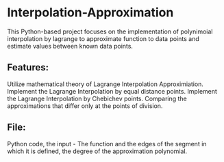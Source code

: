 # Interpolation-Approximation
This Python-based project focuses on the implementation of polynimoial interpolation by lagrange to approximate function to data points and estimate values between known data points.

## Features:
Utilize mathematical theory of Lagrange Interpolation Approximiation.
Implement the  Lagrange Interpolation by equal distance points.
Implement the  Lagrange Interpolation by Chebichev points.
Comparing the approximations that differ only at the points of division.

## File:
Python code, the input - The function and the edges of the segment in which it is defined, the degree of the approximation polynomial.
